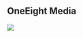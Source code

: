 ## OneEight Media

![](https://files.oaiusercontent.com/file-Pel24sjPfYU8WTylivuLFmrK?se=2024-01-25T21%3A52%3A05Z&sp=r&sv=2021-08-06&sr=b&rscc=max-age%3D31536000%2C%20immutable&rscd=attachment%3B%20filename%3D0a843f5b-7ebf-46d2-855b-e36c4ae30b5a.webp&sig=6Zp7SXTjcVSoLjCc1glu2uexHI9N6oEMkBXbEuBU4jM%3D)
